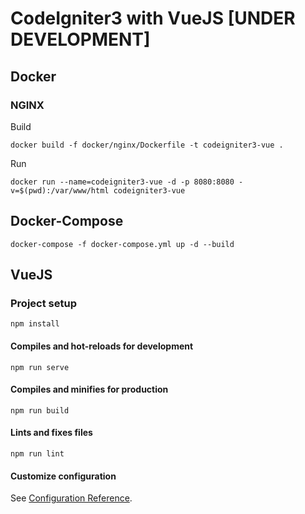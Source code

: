 # CodeIgniter3 with VueJS [UNDER DEVELOPMENT]

## Docker
### NGINX
Build
```
docker build -f docker/nginx/Dockerfile -t codeigniter3-vue .
```

Run
```
docker run --name=codeigniter3-vue -d -p 8080:8080 -v=$(pwd):/var/www/html codeigniter3-vue
```

## Docker-Compose
```
docker-compose -f docker-compose.yml up -d --build
```

## VueJS
### Project setup
```
npm install
```

#### Compiles and hot-reloads for development
```
npm run serve
```

#### Compiles and minifies for production
```
npm run build
```

#### Lints and fixes files
```
npm run lint
```

#### Customize configuration
See [Configuration Reference](https://cli.vuejs.org/config/).
